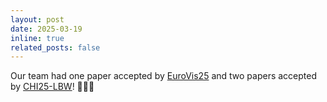 ```yaml
---
layout: post
date: 2025-03-19
inline: true
related_posts: false
---
```


Our team had one paper accepted by [EuroVis25](https://www.eurovis2025.lu/) and two papers accepted by [CHI25-LBW](https://chi2025.acm.org/)! 🎉🎉🎉
